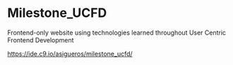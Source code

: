# Milestone_UCFD

Frontend-only website using technologies learned throughout User Centric Frontend Development

https://ide.c9.io/asigueros/milestone_ucfd/